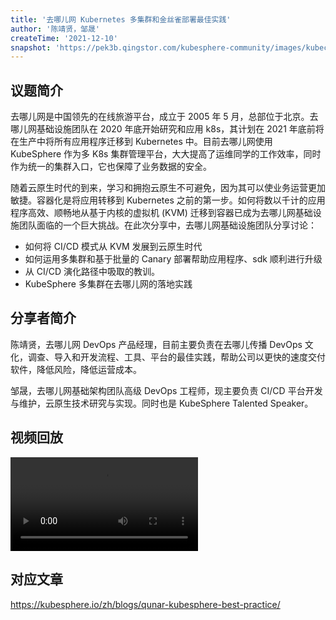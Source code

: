 ```yaml
---
title: '去哪儿网 Kubernetes 多集群和金丝雀部署最佳实践'
author: '陈靖贤，邹晟'
createTime: '2021-12-10'
snapshot: 'https://pek3b.qingstor.com/kubesphere-community/images/kubecon2021-qunar.png'
---
```


## 议题简介

去哪儿网是中国领先的在线旅游平台，成立于 2005 年 5 月，总部位于北京。去哪儿网基础设施团队在 2020 年底开始研究和应用 k8s，其计划在 2021 年底前将在生产中将所有应用程序迁移到 Kubernetes 中。目前去哪儿网使用 KubeSphere 作为多 K8s 集群管理平台，大大提高了运维同学的工作效率，同时作为统一的集群入口，它也保障了业务数据的安全。

随着云原生时代的到来，学习和拥抱云原生不可避免，因为其可以使业务运营更加敏捷。容器化是将应用转移到 Kubernetes 之前的第一步。如何将数以千计的应用程序高效、顺畅地从基于内核的虚拟机 (KVM) 迁移到容器已成为去哪儿网基础设施团队面临的一个巨大挑战。在此次分享中，去哪儿网基础设施团队分享讨论：

- 如何将 CI/CD 模式从 KVM 发展到云原生时代
- 如何运用多集群和基于批量的 Canary 部署帮助应用程序、sdk 顺利进行升级
- 从 CI/CD 演化路径中吸取的教训。
- KubeSphere 多集群在去哪儿网的落地实践

## 分享者简介

陈靖贤，去哪儿网 DevOps 产品经理，目前主要负责在去哪儿传播 DevOps 文化，调查、导入和开发流程、工具、平台的最佳实践，帮助公司以更快的速度交付软件，降低风险，降低运营成本。

邹晟，去哪儿网基础架构团队高级 DevOps 工程师，现主要负责 CI/CD 平台开发与维护，云原生技术研究与实现。同时也是 KubeSphere Talented Speaker。

## 视频回放

<video id="videoPlayer" controls="" preload="true">
  <source src="https://kubesphere-community.pek3b.qingstor.com/videos/KubeCon2021-China-qunar.mp4" type="video/mp4">
</video>

## 对应文章

https://kubesphere.io/zh/blogs/qunar-kubesphere-best-practice/